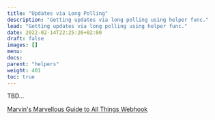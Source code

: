 ```yaml
---
title: "Updates via Long Polling"
description: "Getting updates via long polling using helper func."
lead: "Getting updates via long polling using helper func."
date: 2022-02-14T22:25:26+02:00
draft: false
images: []
menu:
docs:
parent: "helpers"
weight: 401
toc: true
---
```


TBD...

[Marvin's Marvellous Guide to All Things Webhook](https://core.telegram.org/bots/webhooks)
